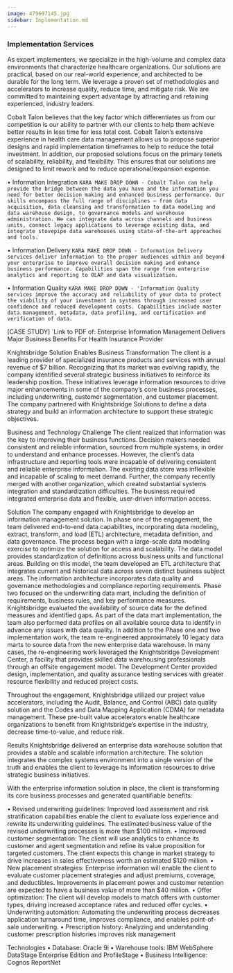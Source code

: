 ```yaml
---
image: 479607145.jpg
sidebar: Implementation.md
---
```


### Implementation Services
As expert implementers, we specialize in the high-volume and complex data environments that characterize healthcare organizations. Our solutions are practical, based on our real-world experience, and architected to be durable for the long term. We leverage a proven set of methodologies and accelerators to increase quality, reduce time, and mitigate risk. We are committed to maintaining expert advantage by attracting and retaining experienced, industry leaders.

Cobalt Talon believes that the key factor which differentiates us from our competition is our ability to partner with our clients to help them achieve better results in less time for less total cost.  Cobalt Talon’s extensive experience in health care data management allows us to propose superior designs and rapid implementation timeframes to help to reduce the total investment.  In addition, our proposed solutions focus on the primary tenets of scalability, reliability, and flexibility.  This ensures that our solutions are designed to limit rework and to reduce operational/expansion expense.

• Information Integration
`KARA MAKE DROP DOWN - Cobalt Talon can help provide the bridge between the data you have and the information you need for better decision making and enhanced business performance. Our skills encompass the full range of disciplines – from data acquisition, data cleansing and transformation to data modeling and data warehouse design, to governance models and warehouse administration. We can integrate data across channels and business units, connect legacy applications to leverage existing data, and integrate stovepipe data warehouses using state-of-the-art approaches and tools.`

• Information Delivery
`KARA MAKE DROP DOWN - Information Delivery services deliver information to the proper audiences within and beyond your enterprise to improve overall decision making and enhance business performance. Capabilities span the range from enterprise analytics and reporting to OLAP and data visualization.`

• Information Quality
`KARA MAKE DROP DOWN - 'Information Quality services improve the accuracy and reliability of your data to protect the viability of your investment in systems through increased user confidence and reduced development costs. Capabilities include master data management, metadata, data profiling, and certification and verification of data.`

[CASE STUDY]
`Link to PDF of:
Enterprise Information Management Delivers Major Business Benefits For Health Insurance Provider

Knightsbridge Solution Enables Business Transformation
The client is a leading provider of specialized insurance products and services with annual revenue of $7 billion. Recognizing that its market was evolving rapidly, the company identified several strategic business initiatives to reinforce its leadership position. These initiatives leverage information resources to drive major enhancements in some of the company’s core business processes, including underwriting, customer segmentation, and customer placement. The company partnered with Knightsbridge Solutions to define a data strategy and build an information architecture to support these strategic objectives.

Business and Technology Challenge
The client realized that information was the key to improving their business functions. Decision makers needed consistent and reliable information, sourced from multiple systems, in order to understand and enhance processes. However, the client’s data infrastructure and reporting tools were incapable of delivering consistent and reliable enterprise information. The existing data store was inflexible and incapable of scaling to meet demand. Further, the company recently merged with another organization, which created substantial systems integration and standardization difficulties. The business required integrated enterprise data and flexible, user-driven information access.

Solution
The company engaged with Knightsbridge to develop an information management solution. In phase one of the engagement, the team delivered end-to-end data capabilities, incorporating data modeling, extract, transform, and load (ETL) architecture, metadata definition, and data governance. The process began with a large-scale data modeling exercise to optimize the solution for access and scalability. The data model provides standardization of definitions across business units and functional areas. Building on this model, the team developed an ETL architecture that integrates current and historical data across seven distinct business subject areas. The information architecture incorporates data quality and governance methodologies and compliance reporting requirements.
Phase two focused on the underwriting data mart, including the definition of requirements, business rules, and key performance measures. Knightsbridge evaluated the availability of source data for the defined measures and identified gaps. As part of the data mart implementation, the team also performed data profiles on all available source data to identify in advance any issues with data quality. In addition to the Phase one and two implementation work, the team re-engineered approximately 10 legacy data marts to source data from the new enterprise data warehouse. In many cases, the re-engineering work leveraged the Knightsbridge Development Center, a facility that provides skilled data warehousing professionals through an offsite engagement model. The Development Center provided design, implementation, and quality assurance testing services with greater resource flexibility and reduced project costs. 

Throughout the engagement, Knightsbridge utilized our project value accelerators, including the Audit, Balance, and Control (ABC) data quality solution and the Codes and Data Mapping Application (CDMA) for metadata management. These pre-built value accelerators enable healthcare organizations to benefit from Knightsbridge’s expertise in the industry, decrease time-to-value, and reduce risk.

Results
Knightsbridge delivered an enterprise data warehouse solution that provides a stable and scalable information architecture. The solution integrates the complex systems environment into a single version of the truth and enables the client to leverage its information resources to drive strategic business initiatives.

With the enterprise information solution in place, the client is transforming its core business processes and generated quantifiable benefits:

•	Revised underwriting guidelines: Improved load assessment and risk stratification capabilities enable the client to evaluate loss experience and rewrite its underwriting guidelines. The estimated business value of the revised underwriting processes is more than $100 million.
•	Improved customer segmentation: The client will use analytics to enhance its customer and agent segmentation and refine its value proposition for targeted customers. The client expects this change in market strategy to drive increases in sales effectiveness worth an estimated $120 million.
•	New placement strategies: Enterprise information will enable the client to evaluate customer placement strategies and adjust premiums, coverage, and deductibles. Improvements in placement power and customer retention are expected to have a business value of more than $40 million.
•	Offer optimization: The client will develop models to match offers with customer types, driving increased acceptance rates and reduced offer cycles.
•	Underwriting automation: Automating the underwriting process decreases application turnaround time, improves compliance, and enables point-of-sale underwriting.
•	Prescription history: Analyzing and understanding customer prescription histories improves risk management

Technologies
• Database: Oracle 9i
• Warehouse tools: IBM WebSphere DataStage Enterprise Edition and ProfileStage
• Business Intelligence: Cognos ReportNet


